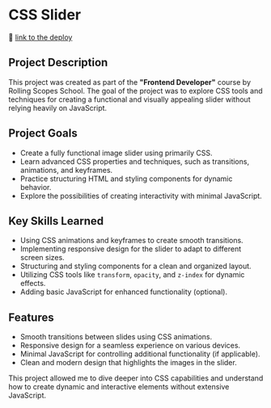 # CSS Slider

 🐣 [link to the deploy](https://patciahevich.github.io/cssMemeSlider/cssMemeSlider/index.html)

## Project Description  
This project was created as part of the **"Frontend Developer"** course by Rolling Scopes School. The goal of the project was to explore CSS tools and techniques for creating a functional and visually appealing slider without relying heavily on JavaScript.

## Project Goals  
- Create a fully functional image slider using primarily CSS.  
- Learn advanced CSS properties and techniques, such as transitions, animations, and keyframes.  
- Practice structuring HTML and styling components for dynamic behavior.  
- Explore the possibilities of creating interactivity with minimal JavaScript.  

## Key Skills Learned  
- Using CSS animations and keyframes to create smooth transitions.  
- Implementing responsive design for the slider to adapt to different screen sizes.  
- Structuring and styling components for a clean and organized layout.  
- Utilizing CSS tools like `transform`, `opacity`, and `z-index` for dynamic effects.  
- Adding basic JavaScript for enhanced functionality (optional).  

## Features  
- Smooth transitions between slides using CSS animations.  
- Responsive design for a seamless experience on various devices.  
- Minimal JavaScript for controlling additional functionality (if applicable).  
- Clean and modern design that highlights the images in the slider.

This project allowed me to dive deeper into CSS capabilities and understand how to create dynamic and interactive elements without extensive JavaScript.


